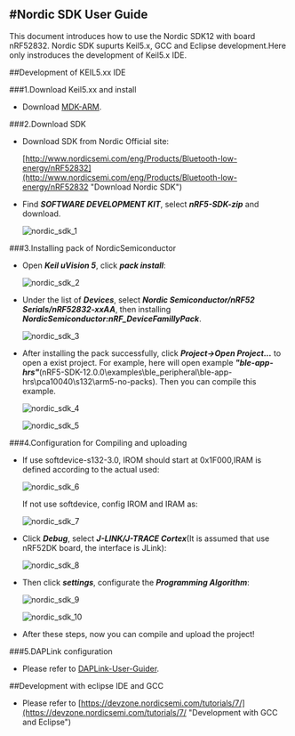 #Nordic SDK User Guide
-----------------------------------------------------------
This document introduces how to use the Nordic SDK12 with board nRF52832. Nordic SDK supurts Keil5.x, GCC and Eclipse development.Here only instroduces the development of Keil5.x IDE.

##Development of KEIL5.xx IDE

###1.Download Keil5.xx and install

 * Download [MDK-ARM](https://www.keil.com/download/product/ "MDK-ARM").

###2.Download SDK

 * Download SDK from Nordic Official site:

    [http://www.nordicsemi.com/eng/Products/Bluetooth-low-energy/nRF52832](http://www.nordicsemi.com/eng/Products/Bluetooth-low-energy/nRF52832 "Download Nordic SDK")

 * Find ***SOFTWARE DEVELOPMENT KIT***, select ***nRF5-SDK-zip*** and download.

    ![nordic_sdk_1](images/nordic_sdk/nordic_sdk_1.png)

###3.Installing pack of NordicSemiconductor

 * Open ***Keil uVision 5***, click ***pack install***:

    ![nordic_sdk_2](images/nordic_sdk/nordic_sdk_2.png)

 * Under the list of ***Devices***, select ***Nordic Semiconductor/nRF52 Serials/nRF52832-xxAA***, then installing ***NordicSemiconductor:nRF_DeviceFamillyPack***.

    ![nordic_sdk_3](images/nordic_sdk/nordic_sdk_3.png)

 * After installing the pack successfully, click ***Project->Open Project...*** to open a exist project. For example, here will open example ***"ble-app-hrs"***(nRF5-SDK-12.0.0\examples\ble_peripheral\ble-app-hrs\pca10040\s132\arm5-no-packs). Then you can compile this example.

    ![nordic_sdk_4](images/nordic_sdk/nordic_sdk_4.png)

    ![nordic_sdk_5](images/nordic_sdk/nordic_sdk_5.png)

###4.Configuration for Compiling and uploading

 * If use softdevice-s132-3.0, IROM should start at 0x1F000,IRAM is defined according to the actual used:

    ![nordic_sdk_6](images/nordic_sdk/nordic_sdk_6.png)

    If not use softdevice, config IROM and IRAM as:

    ![nordic_sdk_7](images/nordic_sdk/nordic_sdk_7.png)

 * Click ***Debug***, select ***J-LINK/J-TRACE Cortex***(It is assumed that use nRF52DK board, the interface is JLink):
    
    ![nordic_sdk_8](images/nordic_sdk/nordic_sdk_8.png)

 * Then click ***settings***, configurate the ***Programming Algorithm***:

    ![nordic_sdk_9](images/nordic_sdk/nordic_sdk_9.png)

    ![nordic_sdk_10](images/nordic_sdk/nordic_sdk_10.png)

 * After these steps, now you can compile and upload the project!

###5.DAPLink configuration
 
 * Please refer to [DAPLink-User-Guider](DAPLink_User_Guide.md).


##Development with eclipse IDE and GCC

 * Please refer to [https://devzone.nordicsemi.com/tutorials/7/](https://devzone.nordicsemi.com/tutorials/7/ "Development with GCC and Eclipse")